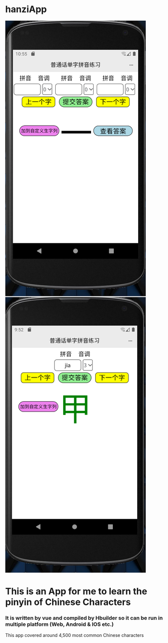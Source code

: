 # hanziApp

![Image text](https://raw.githubusercontent.com/stanleylam19/hanziApp/main/Readme_img/hanzi2.png)
![Image text](https://raw.githubusercontent.com/stanleylam19/hanziApp/main/Readme_img/hanzi1.png)

# This is an App for me to learn the pinyin of Chinese Characters
### It is written by vue and compiled by Hbuilder so it can be run in multiple platform (Web, Android & IOS etc.)
 
This app covered around 4,500 most common Chinese characters
